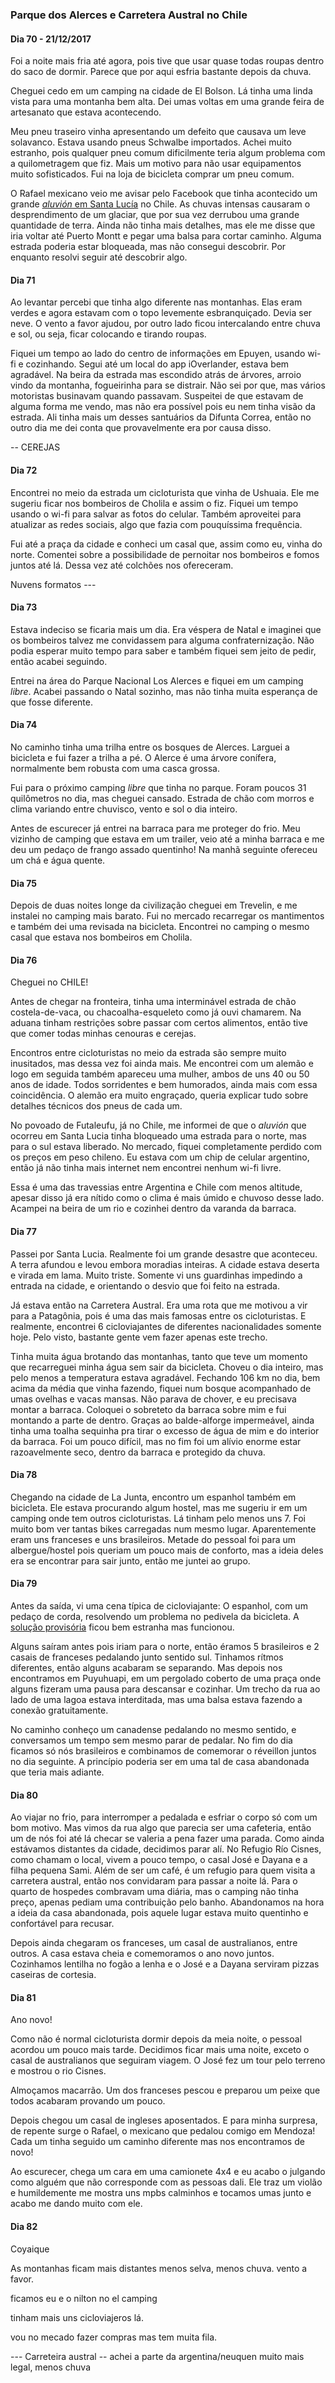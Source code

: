 

### Parque dos Alerces e Carretera Austral no Chile

#### Dia 70 - 21/12/2017

Foi a noite mais fria até agora, pois tive que usar quase todas roupas dentro do saco de dormir.
Parece que por aqui esfria bastante depois da chuva.

Cheguei cedo em um camping na cidade de El Bolson.
Lá tinha uma linda vista para uma montanha bem alta.
Dei umas voltas em uma grande feira de artesanato que estava acontecendo.

Meu pneu traseiro vinha apresentando um defeito que causava um leve solavanco.
Estava usando pneus Schwalbe importados.
Achei muito estranho, pois qualquer pneu comum dificilmente teria algum problema com a quilometragem que fiz.
Mais um motivo para não usar equipamentos muito sofisticados.
Fui na loja de bicicleta comprar um pneu comum.

O Rafael mexicano veio me avisar pelo Facebook que tinha acontecido um grande [*aluvión* em Santa Lucía](https://es.wikipedia.org/wiki/Aluvi%C3%B3n_de_Villa_Santa_Luc%C3%ADa) no Chile.
As chuvas intensas causaram o desprendimento de um glaciar, que por sua vez derrubou uma grande quantidade de terra.
Ainda não tinha mais detalhes, mas ele me disse que iria voltar até Puerto Montt e pegar uma balsa para cortar caminho.
Alguma estrada poderia estar bloqueada, mas não consegui descobrir.
Por enquanto resolvi seguir até descobrir algo.

#### Dia 71

Ao levantar percebi que tinha algo diferente nas montanhas.
Elas eram verdes e agora estavam com o topo levemente esbranquiçado.
Devia ser neve.
O vento a favor ajudou, por outro lado ficou intercalando entre chuva e sol, ou seja, ficar colocando e tirando roupas.

Fiquei um tempo ao lado do centro de informações em Epuyen, usando wi-fi e cozinhando.
Segui até um local do app iOverlander, estava bem agradável.
Na beira da estrada mas escondido atrás de árvores, arroio vindo da montanha, fogueirinha para se distrair.
Não sei por que, mas vários motoristas businavam quando passavam.
Suspeitei de que estavam de alguma forma me vendo, mas não era possível pois eu nem tinha visão da estrada.
Ali tinha mais um desses santuários da Difunta Correa, então no outro dia me dei conta que provavelmente era por causa disso.

-- CEREJAS

#### Dia 72

Encontrei no meio da estrada um cicloturista que vinha de Ushuaia.
Ele me sugeriu ficar nos bombeiros de Cholila e assim o fiz.
Fiquei um tempo usando o wi-fi para salvar as fotos do celular.
Também aproveitei para atualizar as redes sociais, algo que fazia com pouquíssima frequência.

Fui até a praça da cidade e conheci um casal que, assim como eu, vinha do norte.
Comentei sobre a possibilidade de pernoitar nos bombeiros e fomos juntos até lá.
Dessa vez até colchões nos ofereceram.

Nuvens formatos ---

#### Dia 73

Estava indeciso se ficaria mais um dia.
Era véspera de Natal e imaginei que os bombeiros talvez me convidassem para alguma confraternização.
Não podia esperar muito tempo para saber e também fiquei sem jeito de pedir, então acabei seguindo.

Entrei na área do Parque Nacional Los Alerces e fiquei em um camping *libre*.
Acabei passando o Natal sozinho, mas não tinha muita esperança de que fosse diferente.

#### Dia 74

No caminho tinha uma trilha entre os bosques de Alerces.
Larguei a bicicleta e fui fazer a trilha a pé.
O Alerce é uma árvore conífera, normalmente bem robusta com uma casca grossa.

Fui para o próximo camping *libre* que tinha no parque.
Foram poucos 31 quilômetros no dia, mas cheguei cansado.
Estrada de chão com morros e clima variando entre chuvisco, vento e sol o dia inteiro.

Antes de escurecer já entrei na barraca para me proteger do frio.
Meu vizinho de camping que estava em um trailer, veio até a minha barraca e me deu um pedaço de frango assado quentinho!
Na manhã seguinte ofereceu um chá e água quente.

#### Dia 75

Depois de duas noites longe da civilização cheguei em Trevelin, e me instalei no camping mais barato.
Fui no mercado recarregar os mantimentos e também dei uma revisada na bicicleta.
Encontrei no camping o mesmo casal que estava nos bombeiros em Cholila.

#### Dia 76

Cheguei no CHILE!

Antes de chegar na fronteira, tinha uma interminável estrada de chão costela-de-vaca, ou chacoalha-esqueleto como já ouvi chamarem.
Na aduana tinham restrições sobre passar com certos alimentos, então tive que comer todas minhas cenouras e cerejas.

Encontros entre cicloturistas no meio da estrada são sempre muito inusitados, mas dessa vez foi ainda mais.
Me encontrei com um alemão e logo em seguida também apareceu uma mulher, ambos de uns 40 ou 50 anos de idade.
Todos sorridentes e bem humorados, ainda mais com essa coincidência.
O alemão era muito engraçado, queria explicar tudo sobre detalhes técnicos dos pneus de cada um.

No povoado de Futaleufu, já no Chile, me informei de que o *aluvión* que ocorreu em Santa Lucia tinha bloqueado uma estrada para o norte, mas para o sul estava liberado. 
No mercado, fiquei completamente perdido com os preços em peso chileno.
Eu estava com um chip de celular argentino, então já não tinha mais internet nem encontrei nenhum wi-fi livre.

Essa é uma das travessias entre Argentina e Chile com menos altitude, apesar disso já era nítido como o clima é mais úmido e chuvoso desse lado.
Acampei na beira de um rio e cozinhei dentro da varanda da barraca.

#### Dia 77

Passei por Santa Lucia.
Realmente foi um grande desastre que aconteceu.
A terra afundou e levou embora moradias inteiras.
A cidade estava deserta e virada em lama. 
Muito triste.
Somente vi uns guardinhas impedindo a entrada na cidade, e orientando o desvio que foi feito na estrada.

Já estava então na Carretera Austral.
Era uma rota que me motivou a vir para a Patagônia, pois é uma das mais famosas entre os cicloturistas.
E realmente, encontrei 6 cicloviajantes de diferentes nacionalidades somente hoje.
Pelo visto, bastante gente vem fazer apenas este trecho.

Tinha muita água brotando das montanhas, tanto que teve um momento que recarreguei minha água sem sair da bicicleta. 
Choveu o dia inteiro, mas pelo menos a temperatura estava agradável.
Fechando 106 km no dia, bem acima da média que vinha fazendo, fiquei num bosque acompanhado de umas ovelhas e vacas mansas. 
Não parava de chover, e eu precisava montar a barraca.
Coloquei o sobreteto da barraca sobre mim e fui montando a parte de dentro.
Graças ao balde-alforge impermeável, ainda tinha uma toalha sequinha pra tirar o excesso de água de mim e do interior da barraca.
Foi um pouco difícil, mas no fim foi um alívio enorme estar razoavelmente seco, dentro da barraca e protegido da chuva.

#### Dia 78

Chegando na cidade de La Junta, encontro um espanhol também em bicicleta.
Ele estava procurando algum hostel, mas me sugeriu ir em um camping onde tem outros cicloturistas.
Lá tinham pelo menos uns 7.
Foi muito bom ver tantas bikes carregadas num mesmo lugar.
Aparentemente eram uns franceses e uns brasileiros.
Metade do pessoal foi para um albergue/hostel pois queriam um pouco mais de conforto, mas a ideia deles era se encontrar para sair junto, então me juntei ao grupo.

#### Dia 79

Antes da saída, vi uma cena típica de cicloviajante: 
O espanhol, com um pedaço de corda, resolvendo um problema no pedivela da bicicleta.
A [solução provisória](https://photos.app.goo.gl/4xLKBnSVr5cXj4md9) ficou bem estranha mas funcionou.

Alguns saíram antes pois iriam para o norte, então éramos 5 brasileiros e 2 casais de franceses pedalando junto sentido sul.
Tinhamos rítmos diferentes, então alguns acabaram se separando.
Mas depois nos encontramos em Puyuhuapi, em um pergolado coberto de uma praça onde alguns fizeram uma pausa para descansar e cozinhar.
Um trecho da rua ao lado de uma lagoa estava interditada, mas uma balsa estava fazendo a conexão gratuitamente.

No caminho conheço um canadense pedalando no mesmo sentido, e conversamos um tempo sem mesmo parar de pedalar.
No fim do dia ficamos só nós brasileiros e combinamos de comemorar o réveillon juntos no dia seguinte.
A princípio poderia ser em uma tal de casa abandonada que teria mais adiante.

#### Dia 80

Ao viajar no frio, para interromper a pedalada e esfriar o corpo só com um bom motivo.
Mas vimos da rua algo que parecia ser uma cafeteria, então um de nós foi até lá checar se valeria a pena fazer uma parada.
Como ainda estávamos distantes da cidade, decidimos parar alí.
No Refugio Río Cisnes, como chamam o local, vivem a pouco tempo, o casal José e Dayana e a filha pequena Sami.
Além de ser um café, é um refugio para quem visita a carretera austral, então nos convidaram para passar a noite lá.
Para o quarto de hospedes combravam uma diária, mas o camping não tinha preço, apenas pediam uma contribuição pelo banho.
Abandonamos na hora a ideia da casa abandonada, pois aquele lugar estava muito quentinho e confortável para recusar.

Depois ainda chegaram os franceses, um casal de australianos, entre outros.
A casa estava cheia e comemoramos o ano novo juntos.
Cozinhamos lentilha no fogão a lenha e o José e a Dayana serviram pizzas caseiras de cortesia.

#### Dia 81

Ano novo!

Como não é normal cicloturista dormir depois da meia noite, o pessoal acordou um pouco mais tarde.
Decidimos ficar mais uma noite, exceto o casal de australianos que seguiram viagem.
O José fez um tour pelo terreno e mostrou o rio Cisnes.

Almoçamos macarrão.
Um dos franceses pescou e preparou um peixe que todos acabaram provando um pouco.

Depois chegou um casal de ingleses aposentados.
E para minha surpresa, de repente surge o Rafael, o mexicano que pedalou comigo em Mendoza!
Cada um tinha seguido um caminho diferente mas nos encontramos de novo!

Ao escurecer, chega um cara em uma camionete 4x4 e eu acabo o julgando como alguém que não corresponde com as pessoas dali.
Ele traz um violão e humildemente me mostra uns mpbs calminhos e tocamos umas junto e acabo me dando muito com ele.

#### Dia 82

Coyaique

As montanhas ficam mais distantes menos selva, menos chuva. vento a favor.

ficamos eu e o nilton no el camping

tinham mais uns cicloviajeros lá.

vou no mecado fazer compras mas tem muita fila.

<!--

#### Dia 83

Saímos bem tarde, pelas 13h

vento a favor e rajadas de vento a favor.

aparece mais campo aberto, mas depois encontramos em montanhas onde o tempo chuvoso

eu fico num wild camping e o milton/nilton num camping

#### Dia 84





[Mais fotos do trecho Parque dos Alerces e Carretera Austral no Chile](https://photos.app.goo.gl/owQ46KX4YtjemQ5h1)

-->





--- Carreteira austral -- achei a parte da argentina/neuquen muito mais legal, menos chuva